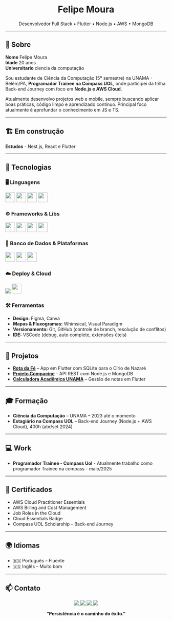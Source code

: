 <h1 align="center">Felipe Moura</h1>
<p align="center">Desenvolvedor Full Stack • Flutter • Node.js • AWS • MongoDB</p>

---

## 🧾 Sobre

**Nome** Felipe Moura
\
**Idade** 20 anos
\
**Universitario** ciencia da computação

Sou estudante de Ciência da Computação (5º semestre) na UNAMA - Belém/PA, **Programador Trainee na Compass UOL**, onde participei da trilha Back-end Journey com foco em **Node.js e AWS Cloud**.

Atualmente desenvolvo projetos web e mobile, sempre buscando aplicar boas práticas, código limpo e aprendizado contínuo. Principal foco atualmente é aprofundar o conhecimento em JS e TS.

---
##  🏗️ Em construção

**Estudos** - Nest.js, React e Flutter

---

## 🧠 Tecnologias

### 🖥️ Linguagens
<p>
  <img src="https://cdn.jsdelivr.net/gh/devicons/devicon/icons/python/python-original.svg" width="30"/> 
  <img src="https://cdn.jsdelivr.net/gh/devicons/devicon/icons/javascript/javascript-original.svg" width="30"/> 
  <img src="https://cdn.jsdelivr.net/gh/devicons/devicon/icons/typescript/typescript-original.svg" width="30"/> 
  <img src="https://cdn.jsdelivr.net/gh/devicons/devicon/icons/c/c-original.svg" width="30"/>
</p>

### ⚙️ Frameworks & Libs
<p>
  <img src="https://cdn.jsdelivr.net/gh/devicons/devicon/icons/nodejs/nodejs-original.svg" width="30"/>
  <img src="https://cdn.jsdelivr.net/gh/devicons/devicon/icons/flutter/flutter-original.svg" width="30"/>
  <img src="https://cdn.jsdelivr.net/gh/devicons/devicon/icons/express/express-original.svg" width="30"/>
  <img src="https://cdn.jsdelivr.net/gh/devicons/devicon/icons/react/react-original.svg" width="30"/>
</p>

### 💾 Banco de Dados & Plataformas
<p>
  <img src="https://cdn.jsdelivr.net/gh/devicons/devicon/icons/mongodb/mongodb-original.svg" width="30"/>
  <img src="https://cdn.jsdelivr.net/gh/devicons/devicon/icons/firebase/firebase-plain.svg" width="30"/>
  <img src="https://cdn.jsdelivr.net/gh/devicons/devicon/icons/sqlite/sqlite-original.svg" width="30"/>
</p>

### ☁️ Deploy & Cloud
<p>
  <img src="https://img.shields.io/badge/AWS-232F3E?style=flat-square&logo=amazonaws&logoColor=white" />
  <img src="https://cdn.jsdelivr.net/gh/devicons/devicon/icons/netlify/netlify-original.svg" width="30"/>
</p>

### 🛠️ Ferramentas
- **Design:** Figma, Canva  
- **Mapas & Fluxogramas:** Whimsical, Visual Paradigm  
- **Versionamento:** Git, GitHub (controle de branch, resolução de conflitos)  
- **IDE:** VSCode (debug, auto complete, extensões úteis)

---

## 🚀 Projetos

- [**Rota da Fé**](https://github.com/RotaDaFe) – App em Flutter com SQLite para o Círio de Nazaré  
- [**Projeto Compacine**](https://github.com/FelipeMourah/Projeto-Compacine) – API REST com Node.js e MongoDB  
- [**Calculadora Acadêmica UNAMA**](https://github.com/FelipeMourah/App-Calculadora-de-Notas-Academicas-Unama) – Gestão de notas em Flutter  

---

## 🎓 Formação

- **Ciência da Computação** – UNAMA – 2023 até o momento  
- **Estagiário na Compass UOL** – Back-end Journey (Node.js + AWS Cloud), 400h (abr/set 2024)

---

## 💻 Work

- **Programador Trainee - Compass Uol** - Atualmente trabalho como programador Trainee na compass - maio/2025

---

## 📜 Certificados

- AWS Cloud Practitioner Essentials  
- AWS Billing and Cost Management  
- Job Roles in the Cloud  
- Cloud Essentials Badge  
- Compass UOL Scholarship – Back-end Journey

---

## 🌍 Idiomas

- 🇧🇷 Português – Fluente  
- 🇺🇸 Inglês – Muito bom

---

## 📫 Contato
<p align="center">
  <a href="mailto:f.santosdemoura0703@gmail.com">
    <img src="https://img.shields.io/badge/Gmail-D14836?style=flat-square&logo=gmail&logoColor=white" />
  </a>
  <a href="https://www.linkedin.com/in/felipemoura0703/">
    <img src="https://img.shields.io/badge/LinkedIn-0077B5?style=flat-square&logo=linkedin&logoColor=white" />
  </a>
  <a href="https://www.instagram.com/felipemourah_x/">
    <img src="https://img.shields.io/badge/Instagram-E4405F?style=flat-square&logo=instagram&logoColor=white" />
  </a>
  <a href="https://github.com/FelipeMourah">
    <img src="https://img.shields.io/badge/GitHub-100000?style=flat-square&logo=github&logoColor=white" />
  </a>
</p>
<p align="center"><strong>“Persistência é o caminho do êxito.”</strong></p>

